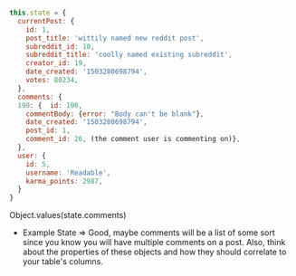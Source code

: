 ```js

this.state = {
  currentPost: {
    id: 1,
    post_title: 'wittily named new reddit post',
    subreddit_id: 10,
    subreddit_title: 'coolly named existing subreddit',
    creator_id: 19,
    date_created: '1503280698794',
    votes: 80234,
  },
  comments: {
  190: {  id: 190,
    commentBody: {error: "Body can't be blank"},
    date_created: '1503280698794',
    post_id: 1,
    comment_id: 26, (the comment user is commenting on)},
  },
  user: {
    id: 5,
    username: 'Readable',
    karma_points: 2987,
  }
}

```
Object.values(state.comments)

* Example State => Good, maybe comments will be a list of some sort since you know you will have multiple comments on a post. Also, think about the properties of these objects and how they should correlate to your table's columns.
